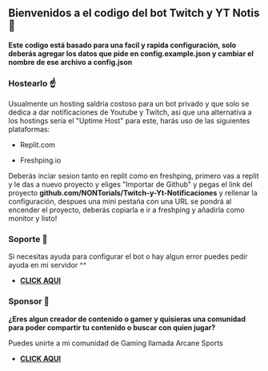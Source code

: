 ## Bienvenidos a el codigo del bot Twitch y YT Notis👋

**Este codigo está basado para una facil y rapida configuración, solo deberás agregar los datos que pide en config.example.json y cambiar el nombre de ese archivo a config.json**

### Hostearlo ☝

Usualmente un hosting saldria costoso para un bot privado y que solo se dedica a dar notificaciones de Youtube y Twitch, asi que una alternativa a los hostings seria el "Uptime Host"
para este, harás uso de las siguientes plataformas:

- Replit.com

- Freshping.io

Deberás inciar sesion tanto en replit como en freshping, primero vas a replit y le das a nuevo proyecto y eliges "Importar de Github" y pegas el link del proyecto **github.com/NONTorials/Twitch-y-Yt-Notificaciones**
y rellenar la configuración, despues una mini pestaña con una URL se pondrá al encender el proyecto, deberás copiarla e ir a freshping y añadirla como monitor y listo!

### Soporte 🔨

Si necesitas ayuda para configurar el bot o hay algun error puedes pedir ayuda en mi servidor ^^

- **[CLICK AQUI](https://discord.gg/c9Gz96XrXk)**

### Sponsor 👾

**¿Eres algun creador de contenido o gamer y quisieras una comunidad para poder compartir tu contenido o buscar con quien jugar?**

Puedes unirte a mi comunidad de Gaming llamada Arcane Sports

- **[CLICK AQUI](https://discord.gg/4r66GxsmZ7)**
